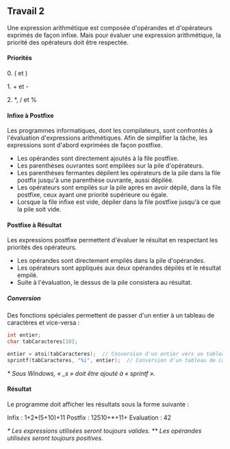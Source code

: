 Travail 2
---------

Une expression arithmétique est composée d'opérandes et d'opérateurs exprimés de façon infixe. Mais pour évaluer une expression arithmétique, la priorité des opérateurs doit être respectée.

#### Priorités

0\. ( et )

1\. + et -

2\. \*, / et %


#### Infixe à Postfixe

Les programmes informatiques, dont les compilateurs, sont confrontés à l'évaluation d'expressions arithmétiques. Afin de simplifier la tâche, les expressions sont d'abord exprimées de façon postfixe.

*   Les opérandes sont directement ajoutés à la file postfixe.
*   Les parenthèses ouvrantes sont empilées sur la pile d'opérateurs.
*   Les parenthèses fermantes dépilent les opérateurs de la pile dans la file postfix jusqu'à une parenthèse ouvrante, aussi dépilée.
*   Les opérateurs sont empilés sur la pile après en avoir dépilé, dans la file postfixe, ceux ayant une priorité supérieure ou égale.
*   Lorsque la file infixe est vide, dépiler dans la file postfixe jusqu'à ce que la pile soit vide.

#### Postfixe à Résultat

Les expressions postfixe permettent d'évaluer le résultat en respectant les priorités des opérateurs.

*   Les opérandes sont directement empilés dans la pile d'opérandes.
*   Les opérateurs sont appliqués aux deux opérandes dépilés et le résultat empilé.
*   Suite à l'évaluation, le dessus de la pile consistera au résultat.

##### Conversion

Des fonctions spéciales permettent de passer d'un entier à un tableau de caractères et vice-versa :

~~~cpp
int entier;
char tabCaracteres[10];

entier = atoi(tabCaracteres);  // Conversion d'un entier vers un tableau de caractères.
sprintf(tabCaracteres, "%i", entier);  // Conversion d'un tableau de caractères vers un entier.
~~~

_\* Sous Windows, « \_s » doit être ajouté à « sprintf »._

#### Résultat

Le programme doit afficher les résultats sous la forme suivante :

Infix : 1+2\*(5+10)+11
Postfix : 12510+\*+11+
Evaluation : 42

_\* Les expressions utilisées seront toujours valides._
_\*\* Les opérandes utilisées seront toujours positives._
